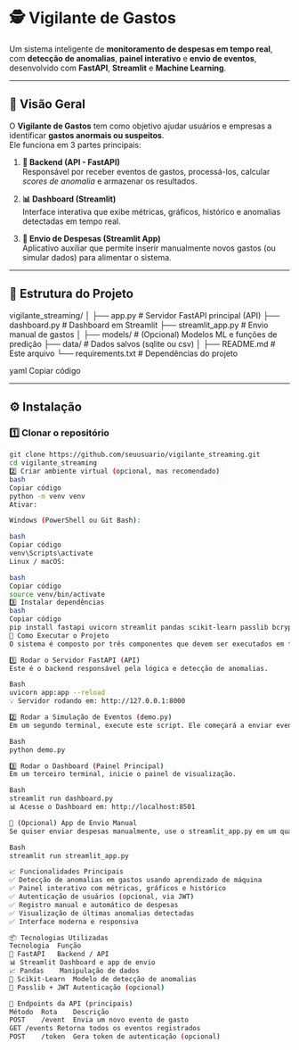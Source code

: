 # 🕵️ Vigilante de Gastos

Um sistema inteligente de **monitoramento de despesas em tempo real**, com **detecção de anomalias**, **painel interativo** e **envio de eventos**, desenvolvido com **FastAPI**, **Streamlit** e **Machine Learning**.

---

## 🚀 Visão Geral

O **Vigilante de Gastos** tem como objetivo ajudar usuários e empresas a identificar **gastos anormais ou suspeitos**.  
Ele funciona em 3 partes principais:

1. **🧠 Backend (API - FastAPI)**  
   Responsável por receber eventos de gastos, processá-los, calcular _scores de anomalia_ e armazenar os resultados.

2. **📊 Dashboard (Streamlit)**  
   Interface interativa que exibe métricas, gráficos, histórico e anomalias detectadas em tempo real.

3. **💸 Envio de Despesas (Streamlit App)**  
   Aplicativo auxiliar que permite inserir manualmente novos gastos (ou simular dados) para alimentar o sistema.

---

## 🧩 Estrutura do Projeto

vigilante_streaming/
│
├── app.py # Servidor FastAPI principal (API)
├── dashboard.py # Dashboard em Streamlit
├── streamlit_app.py # Envio manual de gastos
│
├── models/ # (Opcional) Modelos ML e funções de predição
├── data/ # Dados salvos (sqlite ou csv)
│
├── README.md # Este arquivo
└── requirements.txt # Dependências do projeto

yaml
Copiar código

---

## ⚙️ Instalação

### 1️⃣ Clonar o repositório

```bash
git clone https://github.com/seuusuario/vigilante_streaming.git
cd vigilante_streaming
2️⃣ Criar ambiente virtual (opcional, mas recomendado)
bash
Copiar código
python -m venv venv
Ativar:

Windows (PowerShell ou Git Bash):

bash
Copiar código
venv\Scripts\activate
Linux / macOS:

bash
Copiar código
source venv/bin/activate
3️⃣ Instalar dependências
bash
Copiar código
pip install fastapi uvicorn streamlit pandas scikit-learn passlib bcrypt pyjwt
🧠 Como Executar o Projeto
O sistema é composto por três componentes que devem ser executados em terminais separados. Siga a ordem abaixo para ver o streaming em ação.

1️⃣ Rodar o Servidor FastAPI (API)
Este é o backend responsável pela lógica e detecção de anomalias.

Bash
uvicorn app:app --reload
💡 Servidor rodando em: http://127.0.0.1:8000

2️⃣ Rodar a Simulação de Eventos (demo.py)
Em um segundo terminal, execute este script. Ele começará a enviar eventos de gastos simulados para a API a cada 2 segundos, alimentando o sistema.

Bash
python demo.py

3️⃣ Rodar o Dashboard (Painel Principal)
Em um terceiro terminal, inicie o painel de visualização.

Bash
streamlit run dashboard.py
📊 Acesse o Dashboard em: http://localhost:8501

💸 (Opcional) App de Envio Manual
Se quiser enviar despesas manualmente, use o streamlit_app.py em um quarto terminal.

Bash
streamlit run streamlit_app.py

📈 Funcionalidades Principais
✅ Detecção de anomalias em gastos usando aprendizado de máquina
✅ Painel interativo com métricas, gráficos e histórico
✅ Autenticação de usuários (opcional, via JWT)
✅ Registro manual e automático de despesas
✅ Visualização de últimas anomalias detectadas
✅ Interface moderna e responsiva

📦 Tecnologias Utilizadas
Tecnologia	Função
🧠 FastAPI	Backend / API
📊 Streamlit	Dashboard e app de envio
📈 Pandas	Manipulação de dados
🤖 Scikit-Learn	Modelo de detecção de anomalias
🔐 Passlib + JWT	Autenticação (opcional)

🧰 Endpoints da API (principais)
Método	Rota	Descrição
POST	/event	Envia um novo evento de gasto
GET	/events	Retorna todos os eventos registrados
POST	/token	Gera token de autenticação (opcional)

```
